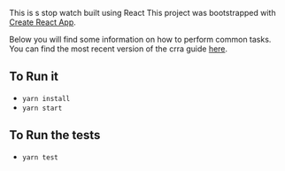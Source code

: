 This is s stop watch built using React
This project was bootstrapped with [Create React App](https://github.com/facebookincubator/create-react-app).

Below you will find some information on how to perform common tasks.<br>
You can find the most recent version of the crra guide [here](https://github.com/facebookincubator/create-react-app/blob/master/packages/react-scripts/template/README.md).

## To Run it
- `yarn install`
- `yarn start`

## To Run the tests
- `yarn test`
